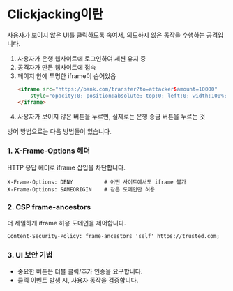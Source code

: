 # Clickjacking이란
사용자가 보이지 않은 UI를 클릭하도록 속여서, 의도하지 않은 동작을 수행하는 공격입니다. 
1. 사용자가 은행 웹사이트에 로그인하여 세션 유지 중
2. 공격자가 만든 웹사이트에 접속
3. 페이지 안에 투명한 iframe이 숨어있음
    ```html
    <iframe src="https://bank.com/transfer?to=attacker&amount=10000"
        style="opacity:0; position:absolute; top:0; left:0; width:100%; height:100%;">
    </iframe>
    ```
4. 사용자가 보이지 않은 버튼을 누르면, 실제로는 은행 송금 버튼을 누르는 것


방어 방법으로는 다음 방법들이 있습니다. 
### 1. X-Frame-Options 헤더
HTTP 응답 헤더로 iframe 삽입을 차단합니다. 
```http
X-Frame-Options: DENY          # 어떤 사이트에서도 iframe 불가
X-Frame-Options: SAMEORIGIN    # 같은 도메인만 허용
```

### 2. CSP frame-ancestors 
더 세밀하게 iframe 허용 도메인을 제어합니다.
```http
Content-Security-Policy: frame-ancestors 'self' https://trusted.com;
```
### 3. UI 보안 기법
* 중요한 버튼은 더블 클릭/추가 인증을 요구합니다.
* 클릭 이벤트 발생 시, 사용자 동작을 검증합니다.
